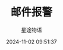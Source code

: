 ---
title: 邮件报警
date: 2024-11-02 09:51:37
permalink: /pages/zabbix7/
categories:
  - 运维
  - Zabbix
tags:
  - Zabbix
author: 星途物语
---